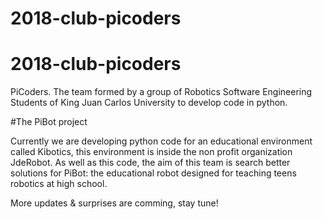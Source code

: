 # 2018-club-picoders

# 2018-club-picoders

PiCoders. The team formed by a group of Robotics Software Engineering Students of King Juan Carlos University to develop code in python.

#The PiBot  project 

Currently we are developing python code for an educational environment called Kibotics, this environment is inside the non profit organization JdeRobot. As well as this code, the aim of this team is search better solutions for PiBot: the educational robot designed for teaching teens robotics at high school.

More updates & surprises are comming, stay tune!    
